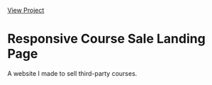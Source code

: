 [View Project](https://luacomtil.github.io/Responsive-Landing-page/)

# Responsive Course Sale Landing Page
A website I made to sell third-party courses.
